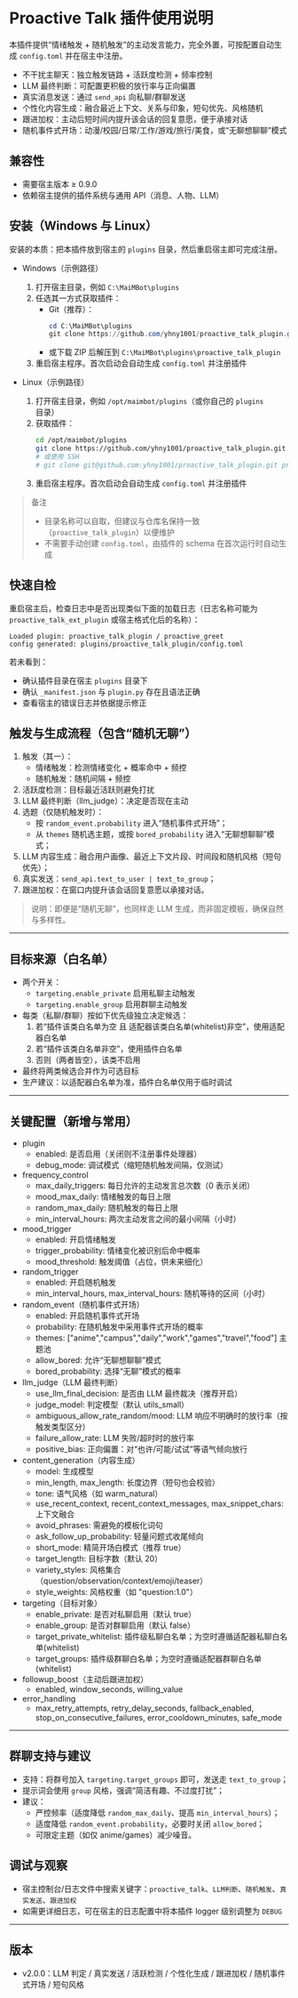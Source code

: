 # Proactive Talk 插件使用说明

本插件提供“情绪触发 + 随机触发”的主动发言能力，完全外置，可按配置自动生成 `config.toml` 并在宿主中注册。

- 不干扰主聊天：独立触发链路 + 活跃度检测 + 频率控制
- LLM 最终判断：可配置更积极的放行率与正向偏置
- 真实消息发送：通过 `send_api` 向私聊/群聊发送
- 个性化内容生成：融合最近上下文、关系与印象，短句优先、风格随机
- 跟进加权：主动后短时间内提升该会话的回复意愿，便于承接对话
- 随机事件式开场：动漫/校园/日常/工作/游戏/旅行/美食，或“无聊想聊聊”模式

## 兼容性
- 需要宿主版本 ≥ 0.9.0
- 依赖宿主提供的插件系统与通用 API（消息、人物、LLM）

## 安装（Windows 与 Linux）
安装的本质：把本插件放到宿主的 `plugins` 目录，然后重启宿主即可完成注册。

- Windows（示例路径）
  1) 打开宿主目录，例如 `C:\MaiMBot\plugins`
  2) 任选其一方式获取插件：
     - Git（推荐）：
       ```powershell
       cd C:\MaiMBot\plugins
       git clone https://github.com/yhny1001/proactive_talk_plugin.git proactive_talk_plugin
       ```
     - 或下载 ZIP 后解压到 `C:\MaiMBot\plugins\proactive_talk_plugin`
  3) 重启宿主程序。首次启动会自动生成 `config.toml` 并注册插件

- Linux（示例路径）
  1) 打开宿主目录，例如 `/opt/maimbot/plugins`（或你自己的 `plugins` 目录）
  2) 获取插件：
     ```bash
     cd /opt/maimbot/plugins
     git clone https://github.com/yhny1001/proactive_talk_plugin.git proactive_talk_plugin
     # 或使用 SSH
     # git clone git@github.com:yhny1001/proactive_talk_plugin.git proactive_talk_plugin
     ```
  3) 重启宿主程序。首次启动会自动生成 `config.toml` 并注册插件

> 备注
> - 目录名称可以自取，但建议与仓库名保持一致（`proactive_talk_plugin`）以便维护
> - 不需要手动创建 `config.toml`，由插件的 schema 在首次运行时自动生成

## 快速自检
重启宿主后，检查日志中是否出现类似下面的加载日志（日志名称可能为 `proactive_talk_ext_plugin` 或宿主格式化后的名称）：
```
Loaded plugin: proactive_talk_plugin / proactive_greet
config generated: plugins/proactive_talk_plugin/config.toml
```
若未看到：
- 确认插件目录在宿主 `plugins` 目录下
- 确认 `_manifest.json` 与 `plugin.py` 存在且语法正确
- 查看宿主的错误日志并依据提示修正

## 触发与生成流程（包含“随机无聊”）
1) 触发（其一）：
   - 情绪触发：检测情绪变化 + 概率命中 + 频控
   - 随机触发：随机间隔 + 频控
2) 活跃度检测：目标最近活跃则避免打扰
3) LLM 最终判断（llm_judge）：决定是否现在主动
4) 选题（仅随机触发时）：
   - 按 `random_event.probability` 进入“随机事件式开场”；
   - 从 `themes` 随机选主题，或按 `bored_probability` 进入“无聊想聊聊”模式；
5) LLM 内容生成：融合用户画像、最近上下文片段、时间段和随机风格（短句优先）；
6) 真实发送：`send_api.text_to_user | text_to_group`；
7) 跟进加权：在窗口内提升该会话回复意愿以承接对话。

> 说明：即便是“随机无聊”，也同样走 LLM 生成，而非固定模板，确保自然与多样性。

---

## 目标来源（白名单）
- 两个开关：
  - `targeting.enable_private` 启用私聊主动触发
  - `targeting.enable_group` 启用群聊主动触发
- 每类（私聊/群聊）按如下优先级独立决定候选：
  1) 若“插件该类白名单为空 且 适配器该类白名单(whitelist)非空”，使用适配器白名单
  2) 若“插件该类白名单非空”，使用插件白名单
  3) 否则（两者皆空），该类不启用
- 最终将两类候选合并作为可选目标
- 生产建议：以适配器白名单为准，插件白名单仅用于临时调试

---

## 关键配置（新增与常用）
- plugin
  - enabled: 是否启用（关闭则不注册事件处理器）
  - debug_mode: 调试模式（缩短随机触发间隔，仅测试）
- frequency_control
  - max_daily_triggers: 每日允许的主动发言总次数（0 表示关闭）
  - mood_max_daily: 情绪触发的每日上限
  - random_max_daily: 随机触发的每日上限
  - min_interval_hours: 两次主动发言之间的最小间隔（小时）
- mood_trigger
  - enabled: 开启情绪触发
  - trigger_probability: 情绪变化被识别后命中概率
  - mood_threshold: 触发阈值（占位，供未来细化）
- random_trigger
  - enabled: 开启随机触发
  - min_interval_hours, max_interval_hours: 随机等待的区间（小时）
- random_event（随机事件式开场）
  - enabled: 开启随机事件式开场
  - probability: 在随机触发中采用事件式开场的概率
  - themes: ["anime","campus","daily","work","games","travel","food"] 主题池
  - allow_bored: 允许“无聊想聊聊”模式
  - bored_probability: 选择“无聊”模式的概率
- llm_judge（LLM 最终判断）
  - use_llm_final_decision: 是否由 LLM 最终裁决（推荐开启）
  - judge_model: 判定模型（默认 utils_small）
  - ambiguous_allow_rate_random/mood: LLM 响应不明确时的放行率（按触发类型区分）
  - failure_allow_rate: LLM 失败/超时时的放行率
  - positive_bias: 正向偏置：对“也许/可能/试试”等语气倾向放行
- content_generation（内容生成）
  - model: 生成模型
  - min_length, max_length: 长度边界（短句也会校验）
  - tone: 语气风格（如 warm_natural）
  - use_recent_context, recent_context_messages, max_snippet_chars: 上下文融合
  - avoid_phrases: 需避免的模板化词句
  - ask_follow_up_probability: 轻量问题式收尾倾向
  - short_mode: 精简开场白模式（推荐 true）
  - target_length: 目标字数（默认 20）
  - variety_styles: 风格集合（question/observation/context/emoji/teaser）
  - style_weights: 风格权重（如 "question:1.0"）
- targeting（目标对象）
  - enable_private: 是否对私聊启用（默认 true）
  - enable_group: 是否对群聊启用（默认 false）
  - target_private_whitelist: 插件级私聊白名单；为空时遵循适配器私聊白名单(whitelist)
  - target_groups: 插件级群聊白名单；为空时遵循适配器群聊白名单(whitelist)
- followup_boost（主动后跟进加权）
  - enabled, window_seconds, willing_value
- error_handling
  - max_retry_attempts, retry_delay_seconds, fallback_enabled,
    stop_on_consecutive_failures, error_cooldown_minutes, safe_mode

---

## 群聊支持与建议
- 支持：将群号加入 `targeting.target_groups` 即可，发送走 `text_to_group`；
- 提示词会使用 `group` 风格，强调“简洁有趣、不过度打扰”；
- 建议：
  - 严控频率（适度降低 `random_max_daily`、提高 `min_interval_hours`）；
  - 适度降低 `random_event.probability`，必要时关闭 `allow_bored`；
  - 可限定主题（如仅 anime/games）减少噪音。


## 调试与观察
- 宿主控制台/日志文件中搜索关键字：`proactive_talk`、`LLM判断`、`随机触发`、`真实发送`、`跟进加权`
- 如需更详细日志，可在宿主的日志配置中将本插件 logger 级别调整为 `DEBUG`

----

## 版本
- v2.0.0：LLM 判定 / 真实发送 / 活跃检测 / 个性化生成 / 跟进加权 / 随机事件式开场 / 短句风格


